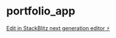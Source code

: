 # portfolio_app

[Edit in StackBlitz next generation editor ⚡️](https://stackblitz.com/~/github.com/smwork-web/portfolio_app)